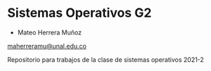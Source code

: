# Sistemas Operativos G2

* Mateo Herrera Muñoz

maherreramu@unal.edu.co

Repositorio para trabajos de la clase de sistemas operativos 2021-2
